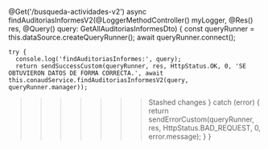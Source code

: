   @Get('/busqueda-actividades-v2')
  async findAuditoriasInformesV2(@LoggerMethodController() myLogger, @Res() res, @Query() query: GetAllAuditoriasInformesDto) {
    const queryRunner = this.dataSource.createQueryRunner();
    await queryRunner.connect();

    try {
      console.log('findAuditoriasInformes:', query);
      return sendSuccessCustom(queryRunner, res, HttpStatus.OK, 0, 'SE OBTUVIERON DATOS DE FORMA CORRECTA.', await this.conaudService.findAuditoriasInformesV2(query, queryRunner.manager));
>>>>>>> Stashed changes
    } catch (error) {
      return sendErrorCustom(queryRunner, res, HttpStatus.BAD_REQUEST, 0, error.message);
    }
  }
